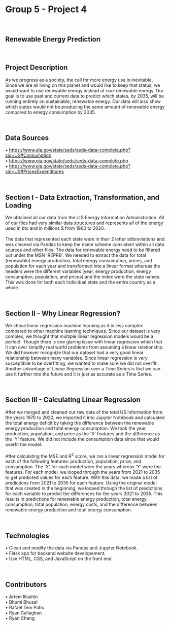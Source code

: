 # Group 5 - Project 4
<br>

## Renewable Energy Prediction

<br>

## Project Description
As we progress as a society, the call for more energy use is inevitable. Since we are all living on this planet and would like to keep that status, we would want to use renewable energy instead of non-renewable energy. Our goal is to use past and current data to predict which states, by 2035, will be running entirely on sustainable, renewable energy. Our data will also show which states would not be producing the same amount of renewable energy compared to energy consumption by 2035.

<br>

## Data Sources

• https://www.eia.gov/state/seds/seds-data-complete.php?sid=US#Consumption
<br>
• https://www.eia.gov/state/seds/seds-data-complete.php
<br>
• https://www.eia.gov/state/seds/seds-data-complete.php?sid=US#PricesExpenditures

<br>

## Section I - Data Extraction, Transformation, and Loading
We obtained all our data from the U.S Energy Information Administration. All of our files had very similar data structures and represents all of the energy used in btu and in millions $ from 1960 to 2020.
<br>
<br>
The data that represented each state were in their 2 letter abbreviations and was cleaned via Pandas to keep the name scheme consistent within all data sources and other files. The data for renewable energy need to be filtered out under the MSN 'REPRB'. We needed to extract the data for total (renewable) energy production, total energy consumption, prices, and population for each year and transformed into a linear format whereas the headers were the different variables (year, energy production, energy consumption, population, and prices) and the index were the state names. This was done for both each individual state and the entire country as a whole.

<br>

## Section II - Why Linear Regression?
We chose linear regression machine learning as it is less complex compared to other machine learning techniques. Since our dataset is very complex, we thought that multiple linear regression models would be a perfect. Though there is one glaring issue with linear regression which that it can over simplify real world problems from assuming a linear relationship. We did however recognize that our dataset had a very good linear relationship between many variables. Since linear regression is very susceptibile to be overfitting, we wanted to make sure we did not overfit. Another advantage of Linear Regression over a Time Series is that we can use it further into the future and it is just as accurate as a Time Series.

<br>

## Section III - Calculating Linear Regression
After we merged and cleaned our raw data of the total US information from the years 1970 to 2020, we imported it into Jupyter Notebook and calcuated the total energy deficit by taking the difference between the renewable energy production and total energy consumption. We took the year, production, population, and price as the 'X' features and the difference as the 'Y' feature. We did not include the consumption data since that would overfit the model.
<br>
<br>
After calculating the MSE and R<sup>2</sup> score, we ran a linear regression model for each of the following features: production, population, price, and consumption. The 'X' for each model were the years whereas 'Y' were the features. For each model, we looped through the years from 2021 to 2035 to get predicted values for each feature. With this data, we made a list of predictions from 2021 to 2035 for each feature. Using the original model that was created in the beginning, we looped through the list of predictions for each variable to predict the differences for the years 2021 to 2035. This results in predictions for renewable energy production, total energy consumption, total population, energy costs, and the difference between renewable energy production and total energy consumption.


<br>

## Technologies
• Clean and modify the data via Pandas and Jupyter Notebook.
<br>
• Flask app for backend website developement.
<br>
• Use HTML, CSS, and JavaScript on the front end.

<br>

## Contributors
• Artem Iliushin
<br>
• Bhumi Bhusal
<br>
• Rafael Tem Pahs
<br>
• Ryan Callaghan
<br>
• Ryan Cheng
<br>
